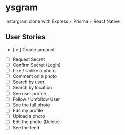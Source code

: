 # ysgram
instargram clone with Express + Prisma + React Native



## User Stories

- [ o ] Create account
- [ ] Request Secret
- [ ] Confirm Secret (Login)
- [ ] Like / Unlike a photo
- [ ] Comment on a photo
- [ ] Search by user
- [ ] Search by location
- [ ] See user profile
- [ ] Follow / Unfollow User
- [ ] See the full photo
- [ ] Edit my profile
- [ ] Upload a photo
- [ ] Edit the photo (Delete)
- [ ] See the feed